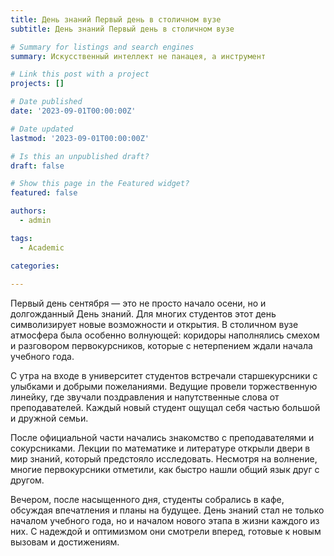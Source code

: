 ```yaml
---
title: День знаний Первый день в столичном вузе
subtitle: День знаний Первый день в столичном вузе

# Summary for listings and search engines
summary: Искусственный интеллект не панацея, а инструмент

# Link this post with a project
projects: []

# Date published
date: '2023-09-01T00:00:00Z'

# Date updated
lastmod: '2023-09-01T00:00:00Z'

# Is this an unpublished draft?
draft: false

# Show this page in the Featured widget?
featured: false

authors:
  - admin

tags:
  - Academic

categories:
  
---
```


Первый день сентября — это не просто начало осени, но и долгожданный День знаний. Для многих студентов этот день символизирует новые возможности и открытия. В столичном вузе атмосфера была особенно волнующей: коридоры наполнялись смехом и разговором первокурсников, которые с нетерпением ждали начала учебного года.

С утра на входе в университет студентов встречали старшекурсники с улыбками и добрыми пожеланиями. Ведущие провели торжественную линейку, где звучали поздравления и напутственные слова от преподавателей. Каждый новый студент ощущал себя частью большой и дружной семьи.

После официальной части начались знакомство с преподавателями и сокурсниками. Лекции по математике и литературе открыли двери в мир знаний, который предстояло исследовать. Несмотря на волнение, многие первокурсники отметили, как быстро нашли общий язык друг с другом.

Вечером, после насыщенного дня, студенты собрались в кафе, обсуждая впечатления и планы на будущее. День знаний стал не только началом учебного года, но и началом нового этапа в жизни каждого из них. С надеждой и оптимизмом они смотрели вперед, готовые к новым вызовам и достижениям.


